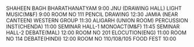 SHAHEEN BAGH
BHARATHANATYAM 
9:00
JNU (DRAWING HALL)
LIGHT MUSIC(M&F) 
9:00
ROOM NO 111
PENCIL DRAWING
12:30
JAMIA (NEAR CANTEEN)
WESTERN GROUP
11:30
ALIGARH (UNION ROOM)
PERCUSSION INST(CHENDA) 
11:00
SEMINAR HALL-1
MONOACT(M&F) 
11:45
SEMINAR HALL-2
DEBATE(MAL)
12:00
ROOM NO 201
ELOCUTION(ENG) 
11:00
ROOM NO 114
DEBATE(HINDI)
12:00
ROOM NO 110/108/105
FOOD FEST 
10:00
